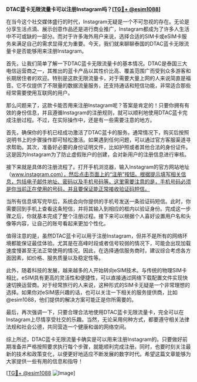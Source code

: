 **DTAC蓝卡无限流量卡可以注册Instagram吗？[[TG💪+ @esim1088](https://t.me/s/esim1088)]**

在当今这个社交媒体盛行的时代，Instagram无疑是一个不可忽视的存在。无论是分享生活点滴、展示创意作品还是进行商业推广，Instagram都成为了许多人生活中不可或缺的一部分。而对于许多海外用户来说，选择合适的SIM卡或eSIM卡服务来满足自己的需求显得尤为重要。今天，我们就来聊聊泰国的DTAC蓝卡无限流量卡是否能够用来注册Instagram。

首先，让我们简单了解一下DTAC蓝卡无限流量卡的基本情况。DTAC是泰国三大电信运营商之一，其推出的蓝卡产品以其性价比高、覆盖范围广而受到众多游客和长期居住者的欢迎。特别是这款无限流量卡，对于需要大量上网的人来说简直是福音。它不仅提供了不限量的数据流量服务，还支持通话和短信功能，非常适合那些经常需要使用互联网的用户。

那么问题来了，这款卡能否用来注册Instagram呢？答案是肯定的！只要你拥有有效的身份信息，并且遵循Instagram的注册规则，就可以顺利地使用DTAC蓝卡完成注册过程。不过，在实际操作中，还是有一些需要注意的地方。

首先，确保你的手机已经成功激活了DTAC蓝卡的服务。通常情况下，购买后按照说明书上的步骤操作即可轻松激活。如果遇到任何问题，可以通过官方客服渠道寻求帮助。其次，准备好必要的身份证明文件，比如护照或者其他合法的身份证件。这是因为Instagram为了防止虚假账户的创建，会对新用户的注册信息进行审核。

接下来就是具体的注册流程了。打开手机浏览器，输入Instagram的官方网站地址（www.instagram.com），然后点击页面上的“注册”按钮。根据提示填写相关信息，包括电子邮件地址、密码以及手机号码等。这里需要注意的是，手机号码必须是你当前正在使用的号码，并且要保证能正常接收验证码短信。

当所有信息填写完毕后，系统会向你提供的手机号发送一条验证码短信。此时，你需要回到手机上查看这条短信，并将其输入到相应的框内以验证身份。完成这一步骤之后，你就基本完成了整个注册过程。接下来可以根据个人喜好设置用户名和头像等内容，让自己的账号看起来更加个性化。

值得注意的是，虽然DTAC蓝卡可以用于注册Instagram，但并不是所有的网络环境都能保证最佳体验。尤其是在高峰时段或者信号较弱的情况下，可能会出现加载速度慢甚至无法正常使用的情况。因此，在选择通信服务商时，建议综合考虑各方面因素，如价格、服务质量以及稳定性等。

此外，随着科技的发展，越来越多的人开始转向eSIM技术。与传统的物理SIM卡相比，eSIM具有更高的灵活性和便捷性，可以直接通过网络下载配置文件实现快速切换运营商。对于经常旅行的人来说，这种形式的SIM卡无疑是一个非常理想的选择。如果你对eSIM感兴趣的话，也可以关注一下相关的服务提供商，比如@esim1088，他们提供的解决方案可能正是你所需要的。

最后，再次强调一下，只要合理合法地使用DTAC蓝卡无限流量卡，完全可以在Instagram上尽情享受社交的乐趣。当然，无论采用何种方式，都要遵守相关法律法规和社会公德，共同营造一个健康和谐的网络空间。

综上所述，DTAC蓝卡无限流量卡确实是可以用来注册Instagram的。只要做好前期准备并严格按照要求执行每个步骤，就能顺利完成注册。同时，也要时刻关注最新的技术和政策变化，以便更好地适应不断发展的数字时代。希望这篇文章能够为大家提供一些有用的信息和指导！

[[TG💪+ @esim1088](https://t.me/s/esim1088) ![Image](https://i.postimg.cc/4NQfJmqS/Snipaste-2025-05-13-00-14-12.png)]